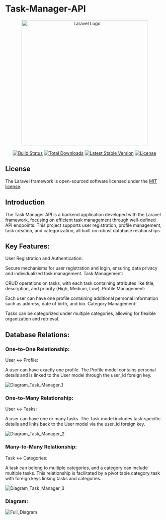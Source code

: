 # Task-Manager-API
<p align="center"><a href="https://laravel.com" target="_blank"><img src="https://raw.githubusercontent.com/laravel/art/master/logo-lockup/5%20SVG/2%20CMYK/1%20Full%20Color/laravel-logolockup-cmyk-red.svg" width="400" alt="Laravel Logo"></a></p>

<p align="center">
<a href="https://github.com/laravel/framework/actions"><img src="https://github.com/laravel/framework/workflows/tests/badge.svg" alt="Build Status"></a>
<a href="https://packagist.org/packages/laravel/framework"><img src="https://img.shields.io/packagist/dt/laravel/framework" alt="Total Downloads"></a>
<a href="https://packagist.org/packages/laravel/framework"><img src="https://img.shields.io/packagist/v/laravel/framework" alt="Latest Stable Version"></a>
<a href="https://packagist.org/packages/laravel/framework"><img src="https://img.shields.io/packagist/l/laravel/framework" alt="License"></a>
</p>


## License

The Laravel framework is open-sourced software licensed under the [MIT license](https://opensource.org/licenses/MIT).

## Introduction
The Task Manager API is a backend application developed with the Laravel framework, focusing on efficient task management through well-defined API endpoints. This project supports user registration, profile management, task creation, and categorization, all built on robust database relationships.

## Key Features:
User Registration and Authentication:

Secure mechanisms for user registration and login, ensuring data privacy and individualized task management.
Task Management:

CRUD operations on tasks, with each task containing attributes like title, description, and priority (High, Medium, Low).
Profile Management:

Each user can have one profile containing additional personal information such as address, date of birth, and bio.
Category Management:

Tasks can be categorized under multiple categories, allowing for flexible organization and retrieval.

## Database Relations:
### One-to-One Relationship:
User ↔ Profile:

A user can have exactly one profile.
The Profile model contains personal details and is linked to the User model through the user_id foreign key.

![Diagram_Task_Manager_1](https://github.com/user-attachments/assets/4281a031-b2a3-4458-902a-ddb7f9bc36c1)


### One-to-Many Relationship:
User ↔ Tasks:

A user can have one or many tasks.
The Task model includes task-specific details and links back to the User model via the user_id foreign key.

![Diagram_Task_Manager_2](https://github.com/user-attachments/assets/8013e191-d85f-41a1-9dc4-d6ec15ec066a)

### Many-to-Many Relationship:
Task ↔ Categories:

A task can belong to multiple categories, and a category can include multiple tasks.
This relationship is facilitated by a pivot table category_task with foreign keys linking tasks and categories.

![Diagram_Task_Manager_3](https://github.com/user-attachments/assets/ca15e8cd-21a2-40f7-bbd1-104a38d85dcb)

### Diagram:

![Full_Diagram](https://github.com/user-attachments/assets/a109f98e-ffcc-4bb2-86ac-cd47fa730149)

